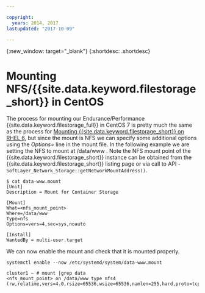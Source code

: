 ```yaml
---

copyright:
  years: 2014, 2017
lastupdated: "2017-10-09"

---
```

{:new_window: target="_blank"}
{:shortdesc: .shortdesc}

# Mounting NFS/{{site.data.keyword.filestorage_short}} in CentOS

The process for mounting our Endurance/Performance {{site.data.keyword.filestorage_full}} in CentOS 7 is pretty much the same as the process for [Mounting {{site.data.keyword.filestorage_short}} on RHEL 6](https://console.stage1.bluemix.net/docs/infrastructure/FileStorage/accessing-file-storage-linux.html), but since the mount is NFS we can specify some additional options using the *Options=* line in the mount file. In the following example we are setting the NFS to mount at /data/www . Note the NFS mount point of the {{site.data.keyword.filestorage_short}} instance can be obtained from the {{site.data.keyword.filestorage_short}} listing page or via call to API -`SoftLayer_Network_Storage::getNetworkMountAddress()`.

```
$ cat data-www.mount
[Unit]
Description = Mount for Container Storage

[Mount]
What=<nfs_mount_point>
Where=/data/www
Type=nfs
Options=vers=4,sec=sys,noauto

[Install]
WantedBy = multi-user.target
```

We can now enable the mount and check that it is mounted properly.

```
systemctl enable --now /etc/systemd/system/data-www.mount

cluster1 ~ # mount |grep data
<nfs_mount_point> on /data/www type nfs4 (rw,relatime,vers=4.0,rsize=65536,wsize=65536,namlen=255,hard,proto=tcp,port=0,timeo=600,retrans=2,sec=sys,clientaddr=10.81.x.x,local_lock=none,addr=10.1.x.x)
```
